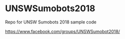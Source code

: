 # UNSWSumobots2018
Repo for UNSW Sumobots 2018 sample code

https://www.facebook.com/groups/UNSWSumobot2018/
